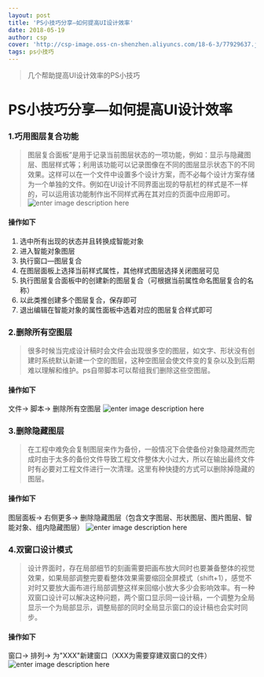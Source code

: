 ```yaml
---
layout: post
title: 'PS小技巧分享—如何提高UI设计效率'
date: 2018-05-19
author: csp
cover: 'http://csp-image.oss-cn-shenzhen.aliyuncs.com/18-6-3/77929637.jpg'
tags: ps小技巧
---
```


> 几个帮助提高UI设计效率的PS小技巧



# PS小技巧分享—如何提高UI设计效率


### 1.巧用图层复合功能

> 图层复合面板”是用于记录当前图层状态的一项功能，例如：显示与隐藏图层、图层样式等；利用该功能可以记录图像在不同的图层显示状态下的不同效果。这样可以在一个文件中设置多个设计方案，而不必每个设计方案存储为一个单独的文件。例如在UI设计不同界面出现的导航栏的样式是不一样的，可以运用该功能制作出不同样式再在其对应的页面中应用即可。
![enter image description here](http://csp-image.oss-cn-shenzhen.aliyuncs.com/18-6-3/94848785.jpg)

#### 操作如下
1. 选中所有出现的状态并且转换成智能对象
2. 进入智能对象图层
3. 执行窗口—图层复合
4. 在图层面板上选择当前样式属性，其他样式图层选择关闭图层可见
5. 执行图层复合面板中的创建新的图层复合（可根据当前属性命名图层复合的名称）
6. 以此类推创建多个图层复合，保存即可
7. 退出编辑在智能对象的属性面板中选着对应的图层复合样式即可


### 2.删除所有空图层

> 很多时候当完成设计稿时会文件会出现很多空的图层，如文字、形状没有创建时系统默认新建一个空的图层，这种空图层会使文件变的复杂以及到后期难以理解和维护。ps自带脚本可以帮组我们删除这些空图层。

#### 操作如下
文件→ 脚本→ 删除所有空图层
![enter image description here](http://csp-image.oss-cn-shenzhen.aliyuncs.com/18-5-28/98895590.jpg)

### 3.删除隐藏图层

> 在工程中难免会复制图层来作为备份，一般情况下会使备份对象隐藏然而完成时由于太多的备份文件导致工程文件整体大小过大，所以在输出最终文件时有必要对工程文件进行一次清理。这里有种快捷的方式可以删除掉隐藏的图层。

#### 操作如下
图层面板→ 右侧更多→ 删除隐藏图层（包含文字图层、形状图层、图片图层、智能对象、组内隐藏图层）
![enter image description here](http://csp-image.oss-cn-shenzhen.aliyuncs.com/18-5-28/67236105.jpg)

### 4.双窗口设计模式

> 设计界面时，存在局部细节的刻画需要把画布放大同时也要兼备整体的视觉效果，如果局部调整完要看整体效果需要缩回全屏模式（shift+1），感觉不对时又要放大画布进行局部调整这样来回缩小放大多少会影响效率。有一种双窗口设计可以解决这种问题，两个窗口显示同一设计稿，一个调整为全局显示一个为局部显示，调整局部的同时全局显示窗口的设计稿也会实时同步。

#### 操作如下
窗口→ 排列→ 为"XXX"新建窗口（XXX为需要穿建双窗口的文件）
![enter image description here](http://csp-image.oss-cn-shenzhen.aliyuncs.com/18-5-28/63490277.jpg)